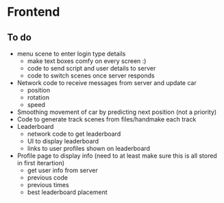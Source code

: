 # Frontend

## To do
- menu scene to enter login type details
	* make text boxes comfy on every screen :)
	* code to send script and user details to server
	* code to switch scenes once server responds
- Network code to receive messages from server and update car
	* position
	* rotation
	* speed
- Smoothing movement of car by predicting next position (not a priority)
- Code to generate track scenes from files/handmake each track
- Leaderboard
	* network code to get leaderboard
	* UI to display leaderboard
	* links to user profiles shown on leaderboard
- Profile page to display info (need to at least make sure this is all stored in first iterartion)
	* get user info from server
	* previous code
	* previous times
	* best leaderboard placement
